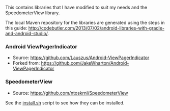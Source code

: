 This contains libraries that I have modified to suit my needs and the SpeedometerView library.

The local Maven repository for the libraries are generated using the steps in this guide: <http://codebutler.com/2013/07/02/android-libraries-with-gradle-and-android-studio/>.

### Android ViewPagerIndicator
* Source: <https://github.com/Lauszus/Android-ViewPagerIndicator>
* Forked from: <https://github.com/JakeWharton/Android-ViewPagerIndicator>

### SpeedometerView
* Source: <https://github.com/ntoskrnl/SpeedometerView>

See the [install.sh](install.sh) script to see how they can be installed.